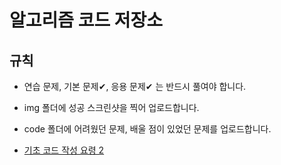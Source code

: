 # 알고리즘 코드 저장소
## 규칙
- 연습 문제, 기본 문제✔, 응용 문제✔ 는 반드시 풀여야 합니다.  
- img 폴더에 성공 스크린샷을 찍어 업로드합니다.  
- code 폴더에 어려웠던 문제, 배울 점이 있었던 문제를 업로드합니다.  

- [기초 코드 작성 요령 2]()
